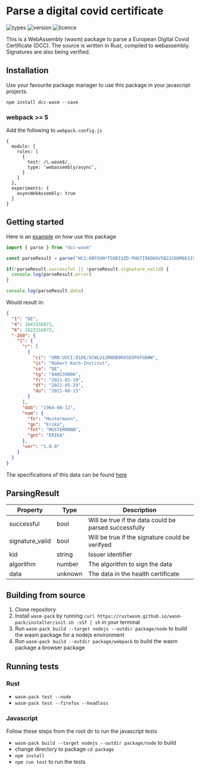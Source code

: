# Parse a digital covid certificate

![types](https://img.shields.io/npm/types/dcc-wasm)
![version](https://img.shields.io/npm/v/dcc-wasm)
![licence](https://img.shields.io/npm/l/dcc-wasm)

This is a WebAssembly (wasm) package to parse a European Digital Covid Certificate (DCC). The
source is written in Rust, compiled to webassembly. Signatures are also being verified.

## Installation

Use your favourite package manager to use this package in your javascript projects.

`npm install dcc-wasm --save`

### webpack >= 5

Add the following to `webpack.config.js`

```
{
  module: {
    rules: [
      {
        test: /\.wasm$/,
        type: 'webassembly/async',
      }
    ]
  },
  experiments: {
    asyncWebAssembly: true
  }
}
```


## Getting started

Here is an [example](https://runkit.com/embed/cfztjsur5pe2) on how use this package

```js
import { parse } from "dcc-wasm"

const parseResult = parse("HC1:6BFOXN*TS0BI$ZD-PHQ7I9AD66V5B22CH9M9ESI9XBHXK-%69LQOGI.*V76GCV4*XUA2P-FHT-HNTI4L6N$Q%UG/YL WO*Z7ON15 BM0VM.JQ$F4W17PG4.VAS5EG4V*BRL0K-RDY5RWOOH6PO9:TUQJAJG9-*NIRICVELZUZM9EN9-O9:PICIG805CZKHKB-43.E3KD3OAJ6*K6ZCY73JC3KD3ZQTWD3E.KLC8M3LP-89B9K+KB2KK3M*EDZI9$JAQJKKIJX2MM+GWHKSKE MCAOI8%MCU5VTQDPIMQK9*O7%NC.UTWA6QK.-T3-SY$NCU5CIQ 52744E09TBOC.UKMI$8R+1A7CPFRMLNKNM8JI0JPGN:0K7OOBRLY667SYHJL9B7VPO:SWLH1/S4KQQK0$5REQT5RN1FR%SHPLRKWJO8LQ84EBC$-P4A0V1BBR5XWB3OCGEK:$8HHOLQOZUJ*30Q8CD1");

if(!parseResult.successful || !parseResult.signature_valid) {
  console.log(parseResult.error)
}

console.log(parseResult.data)
```

Would result in:

```json
{
  "1": "DE",
  "4": 1643356073,
  "6": 1622316073,
  "-260": {
    "1": {
      "r": [
        {
          "ci": "URN:UVCI:01DE/5CWLU12RNOB9RXSEOP6FG8#W",
          "is": "Robert Koch-Institut",
          "co": "DE",
          "tg": "840539006",
          "fr": "2021-01-10",
          "df": "2021-05-29",
          "du": "2021-06-15"
        }
      ],
      "dob": "1964-08-12",
      "nam": {
        "fn": "Mustermann",
        "gn": "Erika",
        "fnt": "MUSTERMANN",
        "gnt": "ERIKA"
      },
      "ver": "1.0.0"
    }
  }
}
```

The specifications of this data can be found [here](https://github.com/ehn-dcc-development/hcert-spec/blob/main/hcert_spec.md)

## ParsingResult

| Property        | Type    | Description                                           |
|-----------------|---------|-------------------------------------------------------|
| successful      | bool    | Will be true if the data could be parsed successfully |
| signature_valid | bool    | Will be true if the signature could be verifyed       |
| kid             | string  | Issuer identifier                                     |
| algorithm       | number  | The algorithm to sign the data                        |
| data            | unknown | The data in the health certificate                    |

## Building from source
1. Clone repository
2. Install `wasm-pack` by running
   `curl https://rustwasm.github.io/wasm-pack/installer/init.sh -sSf | sh`
   in your terminal
3. Run `wasm-pack build --target nodejs --outdir package/node` to build the wasm package for a nodejs environment
4. Run `wasm-pack build --outdir package/webpack` to build the wasm package a browser package

## Running tests

### Rust

- `wasm-pack test --node`
- `wasm-pack test --firefox --headless`

### Javascript

Follow these steps from the root dir to run the javascript tests
- `wasm-pack build --target nodejs --outdir package/node` to build
- change directory to package `cd package`
- `npm install`
- `npm run test` to run the tests